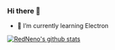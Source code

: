 ### Hi there 👋

- 🌱 I’m currently learning Electron

[![RedNeno's github stats](https://github-readme-stats.vercel.app/api?username=boxlab&count_private=true&show_icons=true)](https://github.com/anuraghazra/github-readme-stats)

<!--
**boxlab/boxlab** is a ✨ _special_ ✨ repository because its `README.md` (this file) appears on your GitHub profile.

Here are some ideas to get you started:

- 🔭 I’m currently working on ...
- 🌱 I’m currently learning ...
- 👯 I’m looking to collaborate on ...
- 🤔 I’m looking for help with ...
- 💬 Ask me about ...
- 📫 How to reach me: ...
- 😄 Pronouns: ...
- ⚡ Fun fact: ...
-->
